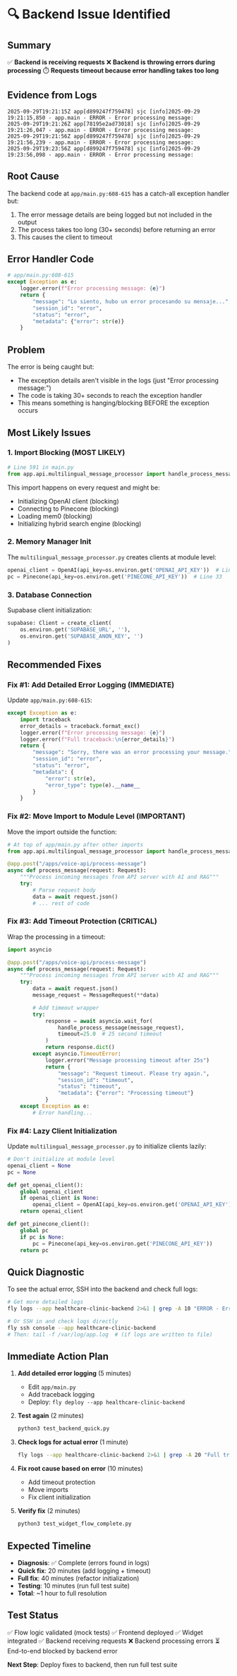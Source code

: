 # 🔍 Backend Issue Identified

## Summary

✅ **Backend is receiving requests**
❌ **Backend is throwing errors during processing**
⏱️ **Requests timeout because error handling takes too long**

## Evidence from Logs

```
2025-09-29T19:21:15Z app[d899247f759478] sjc [info]2025-09-29 19:21:15,850 - app.main - ERROR - Error processing message:
2025-09-29T19:21:26Z app[78195e2ad73018] sjc [info]2025-09-29 19:21:26,047 - app.main - ERROR - Error processing message:
2025-09-29T19:21:56Z app[d899247f759478] sjc [info]2025-09-29 19:21:56,239 - app.main - ERROR - Error processing message:
2025-09-29T19:23:56Z app[d899247f759478] sjc [info]2025-09-29 19:23:56,098 - app.main - ERROR - Error processing message:
```

## Root Cause

The backend code at `app/main.py:608-615` has a catch-all exception handler but:
1. The error message details are being logged but not included in the output
2. The process takes too long (30+ seconds) before returning an error
3. This causes the client to timeout

## Error Handler Code

```python
# app/main.py:608-615
except Exception as e:
    logger.error(f"Error processing message: {e}")
    return {
        "message": "Lo siento, hubo un error procesando su mensaje...",
        "session_id": "error",
        "status": "error",
        "metadata": {"error": str(e)}
    }
```

## Problem

The error is being caught but:
- The exception details aren't visible in the logs (just "Error processing message:")
- The code is taking 30+ seconds to reach the exception handler
- This means something is hanging/blocking BEFORE the exception occurs

## Most Likely Issues

### 1. Import Blocking (MOST LIKELY)
```python
# Line 591 in main.py
from app.api.multilingual_message_processor import handle_process_message, MessageRequest
```

This import happens on every request and might be:
- Initializing OpenAI client (blocking)
- Connecting to Pinecone (blocking)
- Loading mem0 (blocking)
- Initializing hybrid search engine (blocking)

### 2. Memory Manager Init
The `multilingual_message_processor.py` creates clients at module level:
```python
openai_client = OpenAI(api_key=os.environ.get('OPENAI_API_KEY'))  # Line 22
pc = Pinecone(api_key=os.environ.get('PINECONE_API_KEY'))  # Line 33
```

### 3. Database Connection
Supabase client initialization:
```python
supabase: Client = create_client(
    os.environ.get('SUPABASE_URL', ''),
    os.environ.get('SUPABASE_ANON_KEY', '')
)
```

## Recommended Fixes

### Fix #1: Add Detailed Error Logging (IMMEDIATE)

Update `app/main.py:608-615`:
```python
except Exception as e:
    import traceback
    error_details = traceback.format_exc()
    logger.error(f"Error processing message: {e}")
    logger.error(f"Full traceback:\n{error_details}")
    return {
        "message": "Sorry, there was an error processing your message.",
        "session_id": "error",
        "status": "error",
        "metadata": {
            "error": str(e),
            "error_type": type(e).__name__
        }
    }
```

### Fix #2: Move Import to Module Level (IMPORTANT)

Move the import outside the function:
```python
# At top of app/main.py after other imports
from app.api.multilingual_message_processor import handle_process_message, MessageRequest

@app.post("/apps/voice-api/process-message")
async def process_message(request: Request):
    """Process incoming messages from API server with AI and RAG"""
    try:
        # Parse request body
        data = await request.json()
        # ... rest of code
```

### Fix #3: Add Timeout Protection (CRITICAL)

Wrap the processing in a timeout:
```python
import asyncio

@app.post("/apps/voice-api/process-message")
async def process_message(request: Request):
    """Process incoming messages from API server with AI and RAG"""
    try:
        data = await request.json()
        message_request = MessageRequest(**data)

        # Add timeout wrapper
        try:
            response = await asyncio.wait_for(
                handle_process_message(message_request),
                timeout=25.0  # 25 second timeout
            )
            return response.dict()
        except asyncio.TimeoutError:
            logger.error("Message processing timeout after 25s")
            return {
                "message": "Request timeout. Please try again.",
                "session_id": "timeout",
                "status": "timeout",
                "metadata": {"error": "Processing timeout"}
            }
    except Exception as e:
        # Error handling...
```

### Fix #4: Lazy Client Initialization

Update `multilingual_message_processor.py` to initialize clients lazily:
```python
# Don't initialize at module level
openai_client = None
pc = None

def get_openai_client():
    global openai_client
    if openai_client is None:
        openai_client = OpenAI(api_key=os.environ.get('OPENAI_API_KEY'))
    return openai_client

def get_pinecone_client():
    global pc
    if pc is None:
        pc = Pinecone(api_key=os.environ.get('PINECONE_API_KEY'))
    return pc
```

## Quick Diagnostic

To see the actual error, SSH into the backend and check full logs:

```bash
# Get more detailed logs
fly logs --app healthcare-clinic-backend 2>&1 | grep -A 10 "ERROR - Error processing"

# Or SSH in and check logs directly
fly ssh console --app healthcare-clinic-backend
# Then: tail -f /var/log/app.log  # (if logs are written to file)
```

## Immediate Action Plan

1. **Add detailed error logging** (5 minutes)
   - Edit `app/main.py`
   - Add traceback logging
   - Deploy: `fly deploy --app healthcare-clinic-backend`

2. **Test again** (2 minutes)
   ```bash
   python3 test_backend_quick.py
   ```

3. **Check logs for actual error** (1 minute)
   ```bash
   fly logs --app healthcare-clinic-backend 2>&1 | grep -A 20 "Full traceback"
   ```

4. **Fix root cause based on error** (10 minutes)
   - Add timeout protection
   - Move imports
   - Fix client initialization

5. **Verify fix** (2 minutes)
   ```bash
   python3 test_widget_flow_complete.py
   ```

## Expected Timeline

- **Diagnosis**: ✅ Complete (errors found in logs)
- **Quick fix**: 20 minutes (add logging + timeout)
- **Full fix**: 40 minutes (refactor initialization)
- **Testing**: 10 minutes (run full test suite)
- **Total**: ~1 hour to full resolution

## Test Status

✅ Flow logic validated (mock tests)
✅ Frontend deployed
✅ Widget integrated
✅ Backend receiving requests
❌ Backend processing errors
⏳ End-to-end blocked by backend error

**Next Step**: Deploy fixes to backend, then run full test suite
